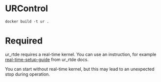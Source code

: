 # URControl

    docker build -t ur .

# Required
ur_rtde requires a real-time kernel. You can use an instruction, for example
[real-time-setup-guide](https://sdurobotics.gitlab.io/ur_rtde/guides/guides.html#real-time-setup-guide) from ur_rtde docs.

You can start without real-time kernel, but this may lead to an unexpected stop during operation.